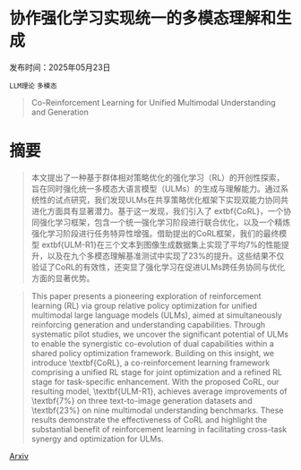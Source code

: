 # 协作强化学习实现统一的多模态理解和生成

发布时间：2025年05月23日

`LLM理论` `多模态`

> Co-Reinforcement Learning for Unified Multimodal Understanding and Generation

# 摘要

> 本文提出了一种基于群体相对策略优化的强化学习（RL）的开创性探索，旨在同时强化统一多模态大语言模型（ULMs）的生成与理解能力。通过系统性的试点研究，我们发现ULMs在共享策略优化框架下实现双能力协同共进化方面具有显著潜力。基于这一发现，我们引入了	extbf{CoRL}，一个协同强化学习框架，包含一个统一强化学习阶段进行联合优化，以及一个精炼强化学习阶段进行任务特异性增强。借助提出的CoRL框架，我们的最终模型	extbf{ULM-R1}在三个文本到图像生成数据集上实现了平均7%的性能提升，以及在九个多模态理解基准测试中实现了23%的提升。这些结果不仅验证了CoRL的有效性，还突显了强化学习在促进ULMs跨任务协同与优化方面的显著优势。

> This paper presents a pioneering exploration of reinforcement learning (RL) via group relative policy optimization for unified multimodal large language models (ULMs), aimed at simultaneously reinforcing generation and understanding capabilities. Through systematic pilot studies, we uncover the significant potential of ULMs to enable the synergistic co-evolution of dual capabilities within a shared policy optimization framework. Building on this insight, we introduce \textbf{CoRL}, a co-reinforcement learning framework comprising a unified RL stage for joint optimization and a refined RL stage for task-specific enhancement. With the proposed CoRL, our resulting model, \textbf{ULM-R1}, achieves average improvements of \textbf{7%} on three text-to-image generation datasets and \textbf{23%} on nine multimodal understanding benchmarks. These results demonstrate the effectiveness of CoRL and highlight the substantial benefit of reinforcement learning in facilitating cross-task synergy and optimization for ULMs.

[Arxiv](https://arxiv.org/abs/2505.17534)